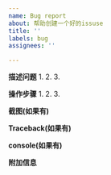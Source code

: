 ```yaml
---
name: Bug report
about: 帮助创建一个好的issuse
title: ''
labels: bug
assignees: ''

---
```


**描述问题**
1.
2.
3.

**操作步骤**
1.
2.
3.

**截图(如果有)**

**Traceback(如果有)**

**console(如果有)**

**附加信息**
